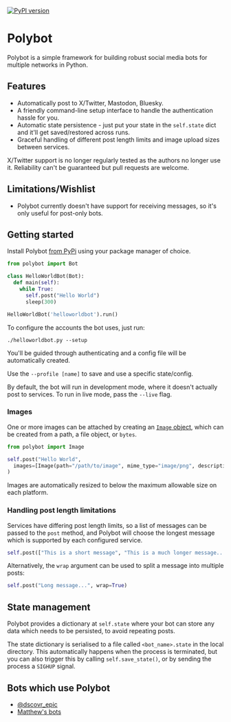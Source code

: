 [![PyPI version](https://badge.fury.io/py/polybot.svg)](https://badge.fury.io/py/polybot)

# Polybot

Polybot is a simple framework for building robust social media bots for multiple networks in Python.

## Features

* Automatically post to X/Twitter, Mastodon, Bluesky.
* A friendly command-line setup interface to handle the authentication hassle for you.
* Automatic state persistence - just put your state in the `self.state`
  dict and it'll get saved/restored across runs.
* Graceful handling of different post length limits and image upload sizes between services.

X/Twitter support is no longer regularly tested as the authors no longer use it. Reliability can't
be guaranteed but pull requests are welcome.

## Limitations/Wishlist

* Polybot currently doesn't have support for receiving messages, so it's only useful for post-only
  bots.

## Getting started
Install Polybot [from PyPi](https://pypi.org/project/polybot/) using your package manager of choice.

```python
from polybot import Bot

class HelloWorldBot(Bot):
  def main(self):
    while True:
      self.post("Hello World")
      sleep(300)

HelloWorldBot('helloworldbot').run()
```

To configure the accounts the bot uses, just run:

    ./helloworldbot.py --setup

You'll be guided through authenticating and a config file will be automatically created.

Use the `--profile [name]` to save and use a specific state/config.

By default, the bot will run in development mode, where it doesn't actually post to services. To run
in live mode, pass the `--live` flag.

### Images

One or more images can be attached by creating an [`Image` object](./polybot/image.py), which can be
created from a path, a file object, or `bytes`.

```python
from polybot import Image

self.post("Hello World",
  images=[Image(path="/path/to/image", mime_type="image/png", description="Alt text")]
)
```

Images are automatically resized to below the maximum allowable size on each platform.

### Handling post length limitations

Services have differing post length limits, so a list of messages can be passed to the `post` method,
and Polybot will choose the longest message which is supported by each configured service.

```python
self.post(["This is a short message", "This is a much longer message......"])
```

Alternatively, the `wrap` argument can be used to split a message into multiple posts:

```python
self.post("Long message...", wrap=True)
```

## State management

Polybot provides a dictionary at `self.state` where your bot can store any data which needs to be
persisted, to avoid repeating posts.

The state dictionary is serialised to a file called `<bot_name>.state` in the local directory.
This automatically happens when the process is terminated, but you can also trigger this
by calling `self.save_state()`, or by sending the process a `SIGHUP` signal.

## Bots which use Polybot

* [@dscovr_epic](https://bot.country/@dscovr_epic)
* [Matthew's bots](https://github.com/dracos/scheduler)
